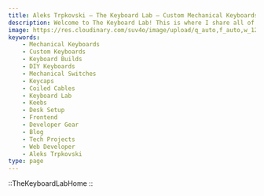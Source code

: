 ```yaml
---
title: Aleks Trpkovski — The Keyboard Lab — Custom Mechanical Keyboards
description: Welcome to The Keyboard Lab! This is where I share all of my custom mechanical keyboard builds — from budget-friendly setups to detailed build logs and photos. If you're into switches, keycaps, and more, you're in the right place. Dive into my passion project and get inspired to build your own.
image: https://res.cloudinary.com/suv4o/image/upload/q_auto,f_auto,w_1200,e_sharpen:100/v1751774465/blog/Emoji_-_Aleks_with_Keyboard_xo5zyy
keywords:
    - Mechanical Keyboards
    - Custom Keyboards
    - Keyboard Builds
    - DIY Keyboards
    - Mechanical Switches
    - Keycaps
    - Coiled Cables
    - Keyboard Lab
    - Keebs
    - Desk Setup
    - Frontend
    - Developer Gear
    - Blog
    - Tech Projects
    - Web Developer
    - Aleks Trpkovski
type: page
---
```


::TheKeyboardLabHome
::
